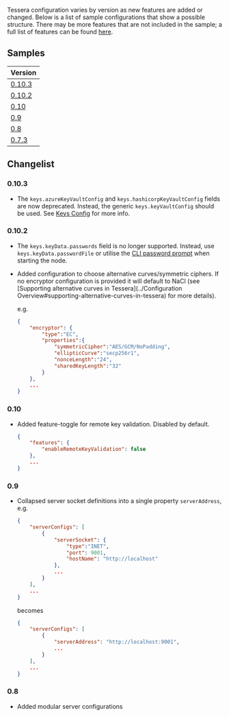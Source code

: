 Tessera configuration varies by version as new features are added or changed. Below is a list of sample configurations that show a possible structure. There may be more features that are not included in the sample; a full list of features can be found [here](../Configuration%20Overview).

## Samples

| Version       |
| ------------- |
| [0.10.3](../Tessera%20v0.10.3%20sample%20settings) |
| [0.10.2](../Tessera%20v0.10.2%20sample%20settings) |
| [0.10](../Tessera%20v0.10.0%20sample%20settings) |
| [0.9](../Tessera%20v0.9%20sample%20settings) |
| [0.8](../Tessera%20v0.8%20sample%20settings)      |
| [0.7.3](../Tessera%20v0.7.3%20sample%20settings)      |

## Changelist
### 0.10.3
- The `keys.azureKeyVaultConfig` and `keys.hashicorpKeyVaultConfig` fields are now deprecated.  Instead, the generic `keys.keyVaultConfig` should be used.  See [Keys Config](../Keys) for more info.

### 0.10.2
- The `keys.keyData.passwords` field is no longer supported.  Instead, use `keys.keyData.passwordFile` or utilise the [CLI password prompt](../Keys#providing-key-passwords-at-runtime) when starting the node.

- Added configuration to choose alternative curves/symmetric ciphers. If no encryptor configuration is provided it will default to NaCl (see [Supporting alternative curves in Tessera](../Configuration Overview#supporting-alternative-curves-in-tessera) for more details).

    e.g.
    ```json
    {
        "encryptor": {
            "type":"EC",
            "properties":{
                "symmetricCipher":"AES/GCM/NoPadding",
                "ellipticCurve":"secp256r1",
                "nonceLength":"24",
                "sharedKeyLength":"32"
            }
        },
        ...
    }
    ``` 

### 0.10
- Added feature-toggle for remote key validation.  Disabled by default.
    ```json
    {
        "features": {
            "enableRemoteKeyValidation": false
        },
        ...
    }
    ```
### 0.9
- Collapsed server socket definitions into a single property `serverAddress`, e.g.
    ```json
    {
        "serverConfigs": [
            {
                "serverSocket": {
                    "type":"INET",
                    "port": 9001,
                    "hostName": "http://localhost"
                },
                ...
            }
        ],
        ...
    }
    ```
    becomes
    ```json
    {
        "serverConfigs": [
            {
                "serverAddress": "http://localhost:9001",
                ...
            }
        ],
        ...
    }
    ```

### 0.8
- Added modular server configurations
